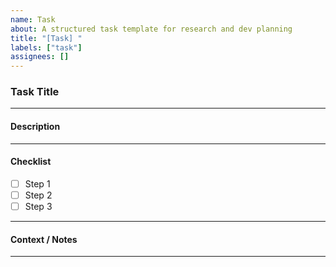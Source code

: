 ```yaml
---
name: Task
about: A structured task template for research and dev planning
title: "[Task] "
labels: ["task"]
assignees: []
---
```


### Task Title
---

#### Description  
<!--  A clear and concise explanation of what needs to be done. Include any references, links, or screenshots if helpful. -->

---

#### Checklist  
- [ ] Step 1  
- [ ] Step 2  
- [ ] Step 3  

---

#### Context / Notes  
<!-- Why is this task important? -->

<!-- Any ideas or questions that came up while planning it? -->

<!-- Cross-references to other issues or notebooks -->

---